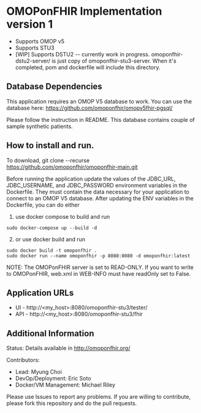 OMOPonFHIR Implementation version 1
=
- Supports OMOP v5
- Supports STU3
- [WIP] Supports DSTU2 -- currently work in progress. omoponfhir-dstu2-server/ is just copy of omoponfhir-stu3-server. When it's completed, pom and dockerfile will include this directory.

Database Dependencies
-
This application requires an OMOP V5 database to work. You can use the database here: https://github.com/omoponfhir/omopv5fhir-pgsql/ 

Please follow the instruction in README. This database contains couple of sample synthetic patients.

How to install and run.
-
To download,
git clone --recurse https://github.com/omoponfhir/omoponfhir-main.git

Before running the application update the values of the JDBC_URL, JDBC_USERNAME, and JDBC_PASSWORD environment variables in the Dockerfile. They must contain the data necessary for your application to connect to an OMOP V5 database. After updating the ENV variables in the Dockerfile, you can do either

1. use docker compose to build and run
```
sudo docker-compose up --build -d
```

2. or use docker build and run
```
sudo docker build -t omoponfhir .
sudo docker run --name omoponfhir -p 8080:8080 -d omoponfhir:latest
```

NOTE: The OMOPonFHIR server is set to READ-ONLY. If you want to write to OMOPonFHIR, web.xml in WEB-INFO must have readOnly set to False.

Application URLs
-
- UI - http://<my_host>:8080/omoponfhir-stu3/tester/
- API -  	http://<my_host>:8080/omoponfhir-stu3/fhir

Additional Information
-
Status: Details available in http://omoponfhir.org/

Contributors:
- Lead: Myung Choi
- DevOp/Deployment: Eric Soto
- Docker/VM Management: Michael Riley
 
Please use Issues to report any problems. If you are willing to contribute, please fork this repository and do the pull requests.
